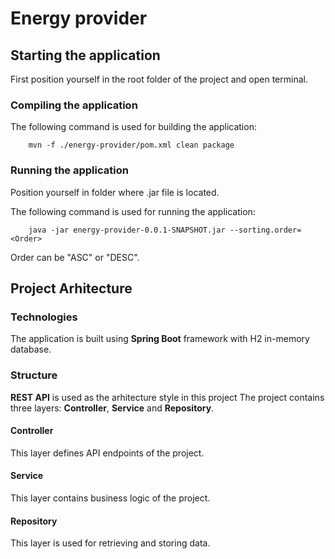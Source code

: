 # Energy provider

## Starting the application

First position yourself in the root folder of the project and open terminal.

### Compiling the application

The following command is used for building the application:

```
    mvn -f ./energy-provider/pom.xml clean package
```

### Running the application

Position yourself in folder where .jar file is located.

The following command is used for running the application:

```
    java -jar energy-provider-0.0.1-SNAPSHOT.jar --sorting.order= <Order>
```

Order can be "ASC" or "DESC".

## Project Arhitecture

### Technologies

The application is built using **Spring Boot** framework with H2 in-memory database.

### Structure

**REST API** is used as the arhitecture style in this project
The project contains three layers: **Controller**, **Service** and **Repository**.

#### Controller

This layer defines API endpoints of the project.

#### Service

This layer contains business logic of the project.

#### Repository

This layer is used for retrieving and storing data.
